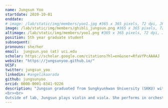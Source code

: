 ```yaml
---
name: Jungsun Yoo
startdate: 2020-10-01
enddate:
# image: /lab/static/img/members/yoo1.jpg #365 x 365 pixels, 72 dpi, JPG
image: /lab/static/img/members/ghibli_jungsun.png #365 x 365 pixels, 72 dpi, JPG
altimage: /lab/static/img/members/yoo1.png #365 x 365 pixels, 72 dpi, JPG
position: 5th year graduate student
subsequent:
pronouns: she/her
email:  jungsun.yoo (at) uci.edu
scholar: https://scholar.google.com/citations?hl=en&user=RfaVfPcAAAAJ
website: "https://jungsunyoo.github.io/"
UCSF:
twitter: jungsun_yoo
linkedin: #angelikaarada
github: jungsunyoo
orcid: 0000-0001-8341-9226
description: "Jungsun graduated from Sungkyunkwan University (SKKU) with a Bachelor’s degree in Psychology and Philosophy. She obtained her M.Sc. degree in Social, Cognitive, and Affective Neuroscience from the Free University of Berlin, where she investigated the behavioral and neural interaction of domain-specific memory and value. She also worked as an AI researcher where she led research on explainable AI. In the CCN Lab, Jungsun is currently working on understanding how people learn and use various kinds of representations to plan, as well as how variable experience shapes our internal representation of the world. In Fall 2025, she will be joining [Princeton Neuroscience Institute](https://pni.princeton.edu/) as a Postdoctoral Research Associate to work with [Prof. Yael Niv](https://nivlab.princeton.edu/) and [Prof. Nathaniel Daw](https://dawlab.princeton.edu/). 
<br><br>
Outside of lab, Jungsun plays violin and viola. She performs in orchestra concerts from time to time and leads an amateur chamber orchestra. She also enjoys working out, boxing, and running."
---
```

